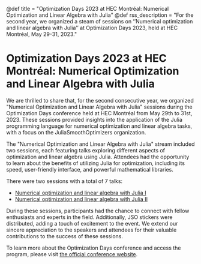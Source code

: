 @def title = "Optimization Days 2023 at HEC Montréal: Numerical Optimization and Linear Algebra with Julia"
@def rss_description = "For the second year, we organized a steam of sessions on ’’Numerical optimization and linear algebra with Julia’’ at Optimization Days 2023, held at HEC Montréal, May 29-31, 2023."

# Optimization Days 2023 at HEC Montréal: Numerical Optimization and Linear Algebra with Julia

We are thrilled to share that, for the second consecutive year, we organized "Numerical Optimization and Linear Algebra with Julia" sessions during the Optimization Days conference held at HEC Montréal from May 29th to 31st, 2023.
These sessions provided insights into the application of the Julia programming language for numerical optimization and linear algebra tasks, with a focus on the JuliaSmoothOptimizers organization.

The "Numerical Optimization and Linear Algebra with Julia" stream included two sessions, each featuring talks exploring different aspects of optimization and linear algebra using Julia.
Attendees had the opportunity to learn about the benefits of utilizing Julia for optimization, including its speed, user-friendly interface, and powerful mathematical libraries.

There were two sessions with a total of 7 talks:
- [Numerical optimization and linear algebra with Julia I](https://symposia.cirrelt.ca/CORS-JOPT/en/schedule?slot_id=2083)
- [Numerical optimization and linear algebra with Julia II](https://symposia.cirrelt.ca/CORS-JOPT/en/schedule?slot_id=2102)

During these sessions, participants had the chance to connect with fellow enthusiasts and experts in the field.
Additionally, JSO stickers were distributed, adding a touch of excitement to the event.
We extend our sincere appreciation to the speakers and attendees for their valuable contributions to the success of these sessions.

To learn more about the Optimization Days conference and access the program, please visit [the official conference website](https://symposia.cirrelt.ca/CORS-JOPT/en/home).
